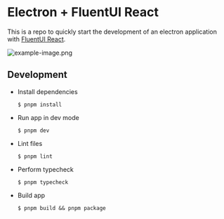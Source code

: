 # Electron + FluentUI React

This is a repo to quickly start the development of an electron application with [FluentUI React](https://react.fluentui.dev/).

![example-image.png](docs/example-image.png)

## Development

-   Install dependencies

    ```
    $ pnpm install
    ```

-   Run app in dev mode

    ```
    $ pnpm dev
    ```

-   Lint files

    ```
    $ pnpm lint
    ```

-   Perform typecheck

    ```
    $ pnpm typecheck
    ```

-   Build app

    ```
    $ pnpm build && pnpm package
    ```
